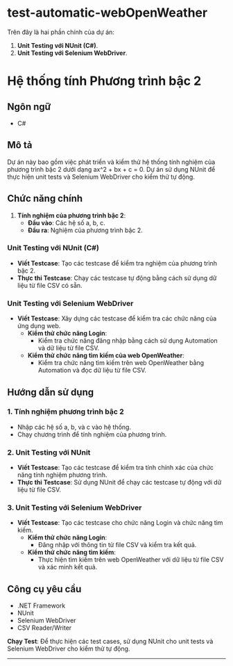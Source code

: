 # test-automatic-webOpenWeather
Trên đây là hai phần chính của dự án:
1. **Unit Testing với NUnit (C#)**.
2. **Unit Testing với Selenium WebDriver**.
# Hệ thống tính Phương trình bậc 2

## Ngôn ngữ
- C#

## Mô tả
Dự án này bao gồm việc phát triển và kiểm thử hệ thống tính nghiệm của phương trình bậc 2 dưới dạng ax^2 + bx + c = 0. Dự án sử dụng NUnit để thực hiện unit tests và Selenium WebDriver cho kiểm thử tự động.

## Chức năng chính

1. **Tính nghiệm của phương trình bậc 2**:
   - **Đầu vào**: Các hệ số a, b, c.
   - **Đầu ra**: Nghiệm của phương trình bậc 2.

### Unit Testing với NUnit (C#)
- **Viết Testcase**: Tạo các testcase để kiểm tra nghiệm của phương trình bậc 2.
- **Thực thi Testcase**: Chạy các testcase tự động bằng cách sử dụng dữ liệu từ file CSV có sẵn.

### Unit Testing với Selenium WebDriver
- **Viết Testcase**: Xây dựng các testcase để kiểm tra các chức năng của ứng dụng web.
  - **Kiểm thử chức năng Login**: 
    - Kiểm tra chức năng đăng nhập bằng cách sử dụng Automation và dữ liệu từ file CSV.
  - **Kiểm thử chức năng tìm kiếm của web OpenWeather**:
    - Kiểm tra chức năng tìm kiếm trên web OpenWeather bằng Automation và đọc dữ liệu từ file CSV.

## Hướng dẫn sử dụng

### 1. Tính nghiệm phương trình bậc 2
- Nhập các hệ số a, b, và c vào hệ thống.
- Chạy chương trình để tính nghiệm của phương trình.

### 2. Unit Testing với NUnit
- **Viết Testcase**: Tạo các testcase để kiểm tra tính chính xác của chức năng tính nghiệm phương trình.
- **Thực thi Testcase**: Sử dụng NUnit để chạy các testcase tự động với dữ liệu từ file CSV.

### 3. Unit Testing với Selenium WebDriver
- **Viết Testcase**: Tạo các testcase cho chức năng Login và chức năng tìm kiếm.
  - **Kiểm thử chức năng Login**:
    - Đăng nhập với thông tin từ file CSV và kiểm tra kết quả.
  - **Kiểm thử chức năng tìm kiếm**:
    - Thực hiện tìm kiếm trên web OpenWeather với dữ liệu từ file CSV và xác minh kết quả.

## Công cụ yêu cầu
- .NET Framework
- NUnit
- Selenium WebDriver
- CSV Reader/Writer

**Chạy Test**: Để thực hiện các test cases, sử dụng NUnit cho unit tests và Selenium WebDriver cho kiểm thử tự động.

---

